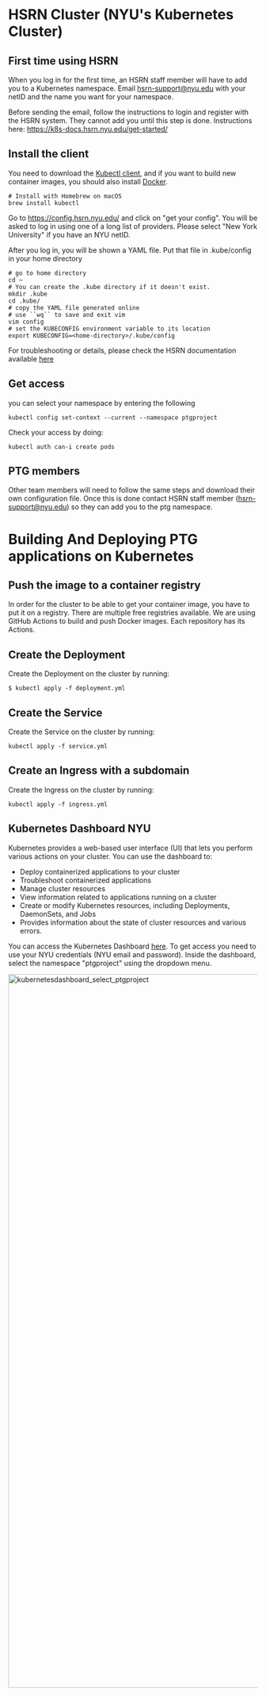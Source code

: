 # HSRN Cluster (NYU's Kubernetes Cluster)

## First time using HSRN

When you log in for the first time, an HSRN staff member will have to add you to a Kubernetes namespace. Email hsrn-support@nyu.edu with your netID and the name you want for your namespace.

Before sending the email, follow the instructions to login and register with the HSRN system. They cannot add you until this step is done. Instructions here: https://k8s-docs.hsrn.nyu.edu/get-started/

## Install the client

You need to download the [Kubectl client](https://kubernetes.io/docs/tasks/tools/#kubectl), and if you want to build new container images, you should also install [Docker](https://www.docker.com/get-started/).

```
# Install with Homebrew on macOS
brew install kubectl
```

Go to https://config.hsrn.nyu.edu/ and click on "get your config". You will be asked to log in using one of a long list of providers. Please select "New York University" if you have an NYU netID.

After you log in, you will be shown a YAML file. Put that file in .kube/config in your home directory

```
# go to home directory
cd ~
# You can create the .kube directory if it doesn't exist.
mkdir .kube
cd .kube/
# copy the YAML file generated online
# use ``wq`` to save and exit vim
vim config
# set the KUBECONFIG environment variable to its location
export KUBECONFIG=<home-directory>/.kube/config
```
For troubleshooting or details, please check the HSRN documentation available [here](https://k8s-docs.hsrn.nyu.edu/)
## Get access 
you can select your namespace by entering the following
```
kubectl config set-context --current --namespace ptgproject
```
Check your access by doing:
```
kubectl auth can-i create pods
```

## PTG members
Other team members will need to follow the same steps and download their own configuration file. Once this is done contact HSRN staff member (hsrn-support@nyu.edu) so they can add you to the ptg namespace.

# Building And Deploying PTG applications on Kubernetes

## Push the image to a container registry
In order for the cluster to be able to get your container image, you have to put it on a registry. There are multiple free registries available. We are using GitHub Actions to build and push Docker images. Each repository has its Actions.

## Create the Deployment
Create the Deployment on the cluster by running:
```
$ kubectl apply -f deployment.yml
```
## Create the Service
Create the Service on the cluster by running:
```
kubectl apply -f service.yml
```
## Create an Ingress with a subdomain
Create the Ingress on the cluster by running:
```
kubectl apply -f ingress.yml
```

## Kubernetes Dashboard NYU
Kubernetes provides a web-based user interface (UI) that lets you perform various actions on your cluster. You can use the dashboard to: 
- Deploy containerized applications to your cluster
- Troubleshoot containerized applications
- Manage cluster resources
- View information related to applications running on a cluster
- Create or modify Kubernetes resources, including Deployments, DaemonSets, and Jobs
- Provides information about the state of cluster resources and various errors.
  
You can access the Kubernetes Dashboard [here](https://k8s-dashboard.hsrn.nyu.edu/). To get access you need to use your NYU credentials (NYU email and password). Inside the dashboard, select the namespace "ptgproject" using the dropdown menu.

<img width="1437" alt="kubernetesdashboard_select_ptgproject" src="https://github.com/VIDA-NYU/ptg-k8s-cluster/assets/11592889/86f78ae3-afaa-4e89-bcaa-1333faf24439">

